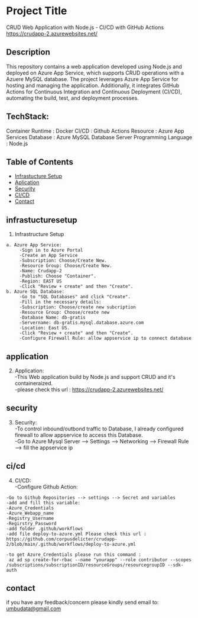 # Project Title
CRUD Web Application with Node.js - CI/CD with GitHub Actions
https://crudapp-2.azurewebsites.net/

## Description
This repository contains a web application developed using Node.js and deployed on Azure App Service, which supports CRUD operations with a Azuere MySQL database. The project leverages Azure App Service for hosting and managing the application. Additionally, it integrates GitHub Actions for Continuous Integration and Continuous Deployment (CI/CD), automating the build, test, and deployment processes.

## TechStack:
Container Runtime    : Docker
CI/CD                : Github Actions
Resource             : Azure App Services
Database             : Azure MySQL Database Server
Programming Language : Node.js

## Table of Contents
- [Infrastucture Setup](#infrastucturesetup)
- [Aplication](#application)
- [Security](#security)
- [CI/CD](#cicd)
- [Contact](#contact)


## infrastucturesetup
1. Infrastructure Setup
```
a. Azure App Service:
	 -Sign in to Azure Portal
	 -Create an App Service
	 -Subscription: Choose/Create New.
	 -Resource Group: Choose/Create New.
	 -Name: Crudapp-2
	 -Publish: Choose "Container".
	 -Region: EAST US
	 -Click "Review + create" and then "Create".
b. Azure SQL Database:
	 -Go to "SQL Databases" and click "Create".
	 -Fill in the necessary details:
	 -Subscription: Choose/create new subcription
	 -Resource Group: Choose/create new
	 -Database Name: db-gratis
	 -Servername: db-gratis.mysql.database.azure.com
	 -Location: East US.
	 -Click "Review + create" and then "Create".
	 -Configure Firewall Rule: allow appservice ip to connect database
```

## application
2. Application:<br/>
-This Web application build by Node.js and support CRUD and it's containeraized.<br/>
-please check this url : https://crudapp-2.azurewebsites.net/

## security
3. Security:<br/>
-To control inbound/outbond traffic to Database, I already configured firewall to allow appservice to access this Database.<br/>
-Go to Azure Mysql Server --> Settings --> Networking --> Firewall Rule --> fill the appservice ip
## ci/cd
4. CI/CD:<br/>
-Configure Github Action:
```
-Go to Github Repositories --> settings --> Secret and variables
-add and fill this variable:
-Azure_Credentials
-Azure_Webapp_name
-Registry_Username
-Regirstry_Password
-add folder .github/workflows
-add file deploy-to-azure.yml Please check this url : https://github.com/corpusdelicter/crudapp-2/blob/main/.github/workflows/deploy-to-azure.yml

-to get Azure_Credentials please run this command :
 az ad sp create-for-rbac --name "yourapp" --role contributor --scopes /subscriptions/subscriptionID/resourceGroups/resourcegroupID --sdk-auth
```
## contact
if you have any feedback/concern please kindly send email to: umbudata@gmail.com